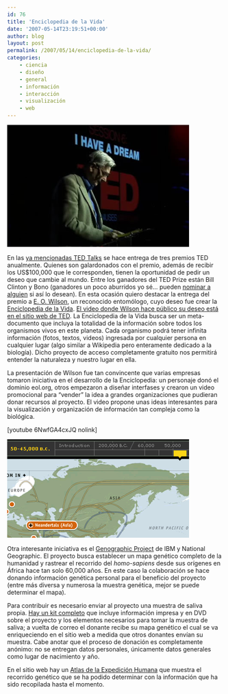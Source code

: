 ```yaml
---
id: 76
title: 'Enciclopedia de la Vida'
date: '2007-05-14T23:19:51+00:00'
author: blog
layout: post
permalink: /2007/05/14/enciclopedia-de-la-vida/
categories:
    - ciencia
    - diseño
    - general
    - información
    - interacción
    - visualización
    - web
---
```


[![TED Talks - E. O. Wilson](/wp-content/uploads/2007/05/eowilson.jpg)](http://www.ted.com/talks/view/id/83 "E.O. Wilson - Encyclopedia of Life")

En las [ya mencionadas TED Talks](http://www.mauriciogiraldo.com/blog/2007/01/25/hillman-curtis-ted-talks/ "mga/blog: TED Talks") se hace entrega de tres premios TED anualmente. Quienes son galardonados con el premio, además de recibir los US$100,000 que le corresponden, tienen la oportunidad de pedir un deseo que cambie al mundo. Entre los ganadores del TED Prize están Bill Clinton y Bono (ganadores un poco aburridos yo sé… pueden [nominar a alguien](http://www.ted.com/index.php/pages/view/id/100) si así­ lo desean). En esta ocasión quiero destacar la entrega del premio a [E. O. Wilson](http://en.wikipedia.org/wiki/Edward_Osborne_Wilson "E.O. Wilson en Wikipedia"), un reconocido entomólogo, cuyo deseo fue crear la [Enciclopedia de la Vida](http://www.eol.org/). [El video donde Wilson hace público su deseo está en el sitio web de TED](http://www.ted.com/talks/view/id/83). La Enciclopedia de la Vida busca ser un meta-documento que incluya la totalidad de la información sobre todos los organismos vivos en este planeta. Cada organismo podrá tener infinita información (fotos, textos, videos) ingresada por cualquier persona en cualquier lugar (algo similar a Wikipedia pero enteramente dedicado a la biologí­a). Dicho proyecto de acceso completamente gratuito nos permitirá entender la naturaleza y nuestro lugar en ella.

La presentación de Wilson fue tan convincente que varias empresas tomaron iniciativa en el desarrollo de la Enciclopedia: un personaje donó el dominio eol.org, otros empezaron a diseñar interfases y crearon un video promocional para “vender” la idea a grandes organizaciones que pudieran donar recursos al proyecto. El video propone unas ideas interesantes para la visualización y organización de información tan compleja como la biológica.

\[youtube 6NwfGA4cxJQ nolink\]

[![Genographic Project](/wp-content/uploads/2007/05/genographic.gif)](http://www.nationalgeographic.com/genographic/)

Otra interesante iniciativa es el [Genographic Project](http://www.nationalgeographic.com/genographic/) de IBM y National Geographic. El proyecto busca establecer un mapa genético completo de la humanidad y rastrear el recorrido del *homo-sapiens* desde sus orí­genes en África hace tan solo 60,000 años. En este caso la colaboración se hace donando información genética personal para el beneficio del proyecto (entre más diversa y numerosa la muestra genética, mejor se puede determinar el mapa).

Para contribuir es necesario enviar al proyecto una muestra de saliva propia. [Hay un kit completo](http://www.nationalgeographic.com/genographic/participate.html "¿Cómo participar en Genographic?") que incluye información impresa y en DVD sobre el proyecto y los elementos necesarios para tomar la muestra de saliva; a vuelta de correo el donante recibe su mapa genético el cual se va enriqueciendo en el sitio web a medida que otros donantes envían su muestra. Cabe anotar que el proceso de donación es completamente anónimo: no se entregan datos personales, únicamente datos generales como lugar de nacimiento y año.

En el sitio web hay un [Atlas de la Expedición Humana](http://www.nationalgeographic.com/genographic/atlas.html "Atlas of the Human Journey") que muestra el recorrido genético que se ha podido determinar con la información que ha sido recopilada hasta el momento.